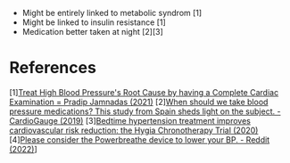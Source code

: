 - Might be entirely linked to metabolic syndrom [1]
- Might be linked to insulin resistance [1]
- Medication better taken at night [2][3]

# References
[1][Treat High Blood Pressure's Root Cause by having a Complete Cardiac Examination = Pradip Jamnadas (2021)](https://www.youtube.com/watch?v=yaf1swrS1_c)
[2][When should we take blood pressure medications? This study from Spain sheds light on the subject. - CardioGauge (2019)](https://www.youtube.com/watch?v=_l75U2DRoqo)
[3][Bedtime hypertension treatment improves cardiovascular risk reduction: the Hygia Chronotherapy Trial (2020)](https://pubmed.ncbi.nlm.nih.gov/31641769/)
[4][Please consider the Powerbreathe device to lower your BP. - Reddit (2022)](https://www.reddit.com/r/hypertension/comments/z27yug/please_consider_the_powerbreathe_device_to_lower/)]